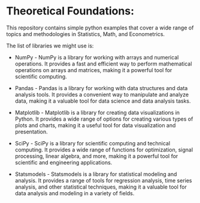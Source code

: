 # Theoretical Foundations:

This repository contains simple python examples that cover a wide range of topics and methodologies in Statistics, Math, and Econometrics. 

The list of libraries we might use is:
   - NumPy - NumPy is a library for working with arrays and numerical operations. It provides a fast and efficient way to perform mathematical operations on arrays and matrices, making it a powerful tool for scientific computing.

   - Pandas - Pandas is a library for working with data structures and data analysis tools. It provides a convenient way to manipulate and analyze data, making it a valuable tool for data science and data analysis tasks.

   - Matplotlib - Matplotlib is a library for creating data visualizations in Python. It provides a wide range of options for creating various types of plots and charts, making it a useful tool for data visualization and presentation.

   - SciPy - SciPy is a library for scientific computing and technical computing. It provides a wide range of functions for optimization, signal processing, linear algebra, and more, making it a powerful tool for scientific and engineering applications.

   - Statsmodels - Statsmodels is a library for statistical modeling and analysis. It provides a range of tools for regression analysis, time series analysis, and other statistical techniques, making it a valuable tool for data analysis and modeling in a variety of fields.
